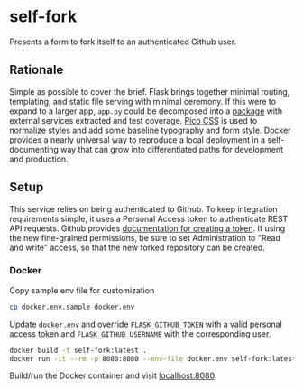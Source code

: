 # self-fork

Presents a form to fork itself to an authenticated Github user.

## Rationale

Simple as possible to cover the brief. Flask brings together minimal routing, templating, and static file serving with minimal ceremony. If this were to expand to a larger app, `app.py` could be decomposed into a [package][application as package] with external services extracted and test coverage. [Pico CSS][picocss] is used to normalize styles and add some baseline typography and form style. Docker provides a nearly universal way to reproduce a local deployment in a self-documenting way that can grow into differentiated paths for development and production.

[application as package]: https://flask.palletsprojects.com/en/2.2.x/patterns/packages/
[picocss]: https://picocss.com/

## Setup

This service relies on being authenticated to Github. To keep integration requirements simple, it uses a Personal Access token to authenticate REST API requests. Github provides [documentation for creating a token](https://docs.github.com/en/authentication/keeping-your-account-and-data-secure/creating-a-personal-access-token). If using the new fine-grained permissions, be sure to set Administration to "Read and write" access, so that the new forked repository can be created.

### Docker 

Copy sample env file for customization

```sh
cp docker.env.sample docker.env
```

Update `docker.env` and override `FLASK_GITHUB_TOKEN` with a valid personal access token and `FLASK_GITHUB_USERNAME` with the corresponding user.

```sh
docker build -t self-fork:latest .
docker run -it --rm -p 8080:8080 --env-file docker.env self-fork:latest
```

Build/run the Docker container and visit [localhost:8080](http://localhost:8080).
